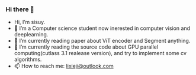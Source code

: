 ### Hi there 👋
-  Hi, I’m sisuy.
- 🔭 I’m a Computer science student now inerested in computer vision and deeplearning. 
- 👯 I’m currently reading paper about ViT encoder and Segment anything.
- 🌱 I’m currently reading the source code about GPU parallel computing(cutlass 3.1 realease version), and try to implement some cv algorithms.
- 📫 How to reach me: lixieji@outlook.com
